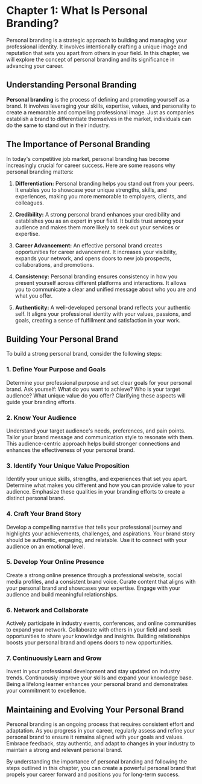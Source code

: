 Chapter 1: What Is Personal Branding?
=====================================

Personal branding is a strategic approach to building and managing your professional identity. It involves intentionally crafting a unique image and reputation that sets you apart from others in your field. In this chapter, we will explore the concept of personal branding and its significance in advancing your career.

Understanding Personal Branding
-------------------------------

**Personal branding** is the process of defining and promoting yourself as a brand. It involves leveraging your skills, expertise, values, and personality to create a memorable and compelling professional image. Just as companies establish a brand to differentiate themselves in the market, individuals can do the same to stand out in their industry.

The Importance of Personal Branding
-----------------------------------

In today's competitive job market, personal branding has become increasingly crucial for career success. Here are some reasons why personal branding matters:

1. **Differentiation:** Personal branding helps you stand out from your peers. It enables you to showcase your unique strengths, skills, and experiences, making you more memorable to employers, clients, and colleagues.

2. **Credibility:** A strong personal brand enhances your credibility and establishes you as an expert in your field. It builds trust among your audience and makes them more likely to seek out your services or expertise.

3. **Career Advancement:** An effective personal brand creates opportunities for career advancement. It increases your visibility, expands your network, and opens doors to new job prospects, collaborations, and promotions.

4. **Consistency:** Personal branding ensures consistency in how you present yourself across different platforms and interactions. It allows you to communicate a clear and unified message about who you are and what you offer.

5. **Authenticity:** A well-developed personal brand reflects your authentic self. It aligns your professional identity with your values, passions, and goals, creating a sense of fulfillment and satisfaction in your work.

Building Your Personal Brand
----------------------------

To build a strong personal brand, consider the following steps:

### 1. Define Your Purpose and Goals

Determine your professional purpose and set clear goals for your personal brand. Ask yourself: What do you want to achieve? Who is your target audience? What unique value do you offer? Clarifying these aspects will guide your branding efforts.

### 2. Know Your Audience

Understand your target audience's needs, preferences, and pain points. Tailor your brand message and communication style to resonate with them. This audience-centric approach helps build stronger connections and enhances the effectiveness of your personal brand.

### 3. Identify Your Unique Value Proposition

Identify your unique skills, strengths, and experiences that set you apart. Determine what makes you different and how you can provide value to your audience. Emphasize these qualities in your branding efforts to create a distinct personal brand.

### 4. Craft Your Brand Story

Develop a compelling narrative that tells your professional journey and highlights your achievements, challenges, and aspirations. Your brand story should be authentic, engaging, and relatable. Use it to connect with your audience on an emotional level.

### 5. Develop Your Online Presence

Create a strong online presence through a professional website, social media profiles, and a consistent brand voice. Curate content that aligns with your personal brand and showcases your expertise. Engage with your audience and build meaningful relationships.

### 6. Network and Collaborate

Actively participate in industry events, conferences, and online communities to expand your network. Collaborate with others in your field and seek opportunities to share your knowledge and insights. Building relationships boosts your personal brand and opens doors to new opportunities.

### 7. Continuously Learn and Grow

Invest in your professional development and stay updated on industry trends. Continuously improve your skills and expand your knowledge base. Being a lifelong learner enhances your personal brand and demonstrates your commitment to excellence.

Maintaining and Evolving Your Personal Brand
--------------------------------------------

Personal branding is an ongoing process that requires consistent effort and adaptation. As you progress in your career, regularly assess and refine your personal brand to ensure it remains aligned with your goals and values. Embrace feedback, stay authentic, and adapt to changes in your industry to maintain a strong and relevant personal brand.

By understanding the importance of personal branding and following the steps outlined in this chapter, you can create a powerful personal brand that propels your career forward and positions you for long-term success.
